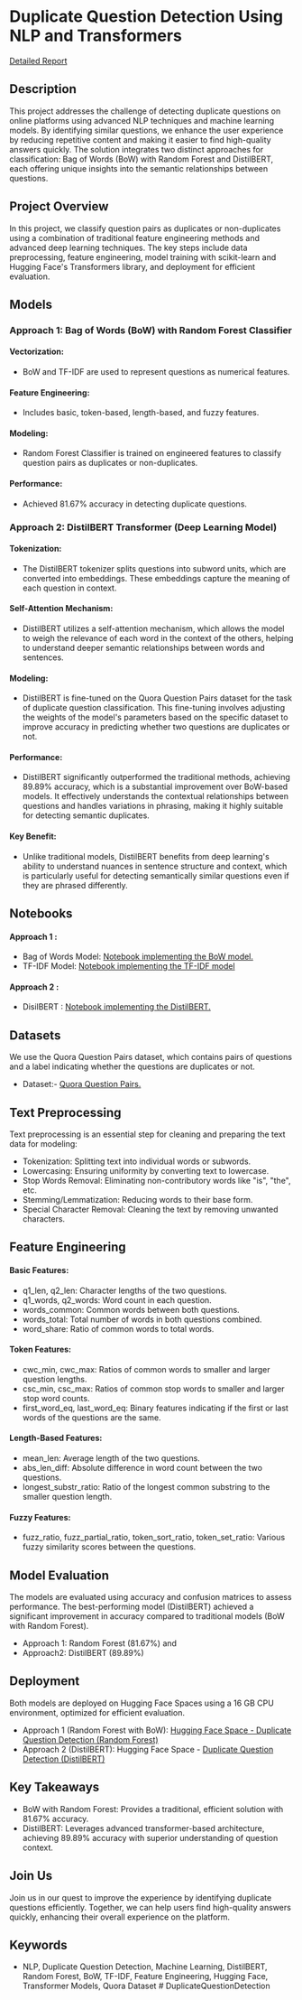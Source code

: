 # Duplicate Question Detection Using NLP and Transformers

[Detailed Report](https://github.com/Gyanbardhan/DuplicateQuestionDetection/blob/main/Report.pdf)

## Description
This project addresses the challenge of detecting duplicate questions on online platforms using advanced NLP techniques and machine learning models. By identifying similar questions, we enhance the user experience by reducing repetitive content and making it easier to find high-quality answers quickly. The solution integrates two distinct approaches for classification: Bag of Words (BoW) with Random Forest and DistilBERT, each offering unique insights into the semantic relationships between questions.
## Project Overview
In this project, we classify question pairs as duplicates or non-duplicates using a combination of traditional feature engineering methods and advanced deep learning techniques. The key steps include data preprocessing, feature engineering, model training with scikit-learn and Hugging Face's Transformers library, and deployment for efficient evaluation.

## Models
### Approach 1: Bag of Words (BoW) with Random Forest Classifier
#### Vectorization: 
- BoW and TF-IDF are used to represent questions as numerical features.
#### Feature Engineering: 
- Includes basic, token-based, length-based, and fuzzy features.
#### Modeling: 
- Random Forest Classifier is trained on engineered features to classify question pairs as duplicates or non-duplicates.
#### Performance: 
- Achieved 81.67% accuracy in detecting duplicate questions.
### Approach 2: DistilBERT Transformer (Deep Learning Model)
#### Tokenization: 
- The DistilBERT tokenizer splits questions into subword units, which are converted into embeddings. These embeddings capture the meaning of each question in context.
#### Self-Attention Mechanism: 
- DistilBERT utilizes a self-attention mechanism, which allows the model to weigh the relevance of each word in the context of the others, helping to understand deeper semantic relationships between words and sentences.
#### Modeling: 
- DistilBERT is fine-tuned on the Quora Question Pairs dataset for the task of duplicate question classification. This fine-tuning involves adjusting the weights of the model's parameters based on the specific dataset to improve accuracy in predicting whether two questions are duplicates or not.
#### Performance: 
- DistilBERT significantly outperformed the traditional methods, achieving 89.89% accuracy, which is a substantial improvement over BoW-based models. It effectively understands the contextual relationships between questions and handles variations in phrasing, making it highly suitable for detecting semantic duplicates.
#### Key Benefit: 
- Unlike traditional models, DistilBERT benefits from deep learning's ability to understand nuances in sentence structure and context, which is particularly useful for detecting semantically similar questions even if they are phrased differently.


## Notebooks
#### Approach 1 :
- Bag of Words Model: [Notebook implementing the BoW model.](https://www.kaggle.com/code/gyanbardhan/bow-00)
- TF-IDF Model: [Notebook implementing the TF-IDF model](https://github.com/Gyanbardhan/Duplicate-Question/blob/main/TF-IDF.ipynb)
#### Approach 2 :
- DisilBERT : [Notebook implementing the DistilBERT.](https://huggingface.co/spaces/gyanbardhan123/Bert_DuplicateQuestionDetection/blob/main/Bert%20Duplicate%20Question%20Detection.ipynb)

## Datasets
We use the Quora Question Pairs dataset, which contains pairs of questions and a label indicating whether the questions are duplicates or not.

- Dataset:- [Quora Question Pairs.](https://www.kaggle.com/datasets/gyanbardhan/quora-duplicate-questions-copy)

## Text Preprocessing
Text preprocessing is an essential step for cleaning and preparing the text data for modeling:

- Tokenization: Splitting text into individual words or subwords.
- Lowercasing: Ensuring uniformity by converting text to lowercase.
- Stop Words Removal: Eliminating non-contributory words like "is", "the", etc.
- Stemming/Lemmatization: Reducing words to their base form.
- Special Character Removal: Cleaning the text by removing unwanted characters. 
## Feature Engineering
#### Basic Features:
- q1_len, q2_len: Character lengths of the two questions.
- q1_words, q2_words: Word count in each question.
- words_common: Common words between both questions.
- words_total: Total number of words in both questions combined.
- word_share: Ratio of common words to total words.
#### Token Features:
- cwc_min, cwc_max: Ratios of common words to smaller and larger question lengths.
- csc_min, csc_max: Ratios of common stop words to smaller and larger stop word counts.
- first_word_eq, last_word_eq: Binary features indicating if the first or last words of the questions are the same.
#### Length-Based Features:
- mean_len: Average length of the two questions.
- abs_len_diff: Absolute difference in word count between the two questions.
- longest_substr_ratio: Ratio of the longest common substring to the smaller question length.
#### Fuzzy Features:
- fuzz_ratio, fuzz_partial_ratio, token_sort_ratio, token_set_ratio: Various fuzzy similarity scores between the questions.
## Model Evaluation
The models are evaluated using accuracy and confusion matrices to assess performance. The best-performing model (DistilBERT) achieved a significant improvement in accuracy compared to traditional models (BoW with Random Forest).
- Approach 1: Random Forest (81.67%) and
- Approach2: DistilBERT (89.89%)

## Deployment
Both models are deployed on Hugging Face Spaces using a 16 GB CPU environment, optimized for efficient evaluation.

- Approach 1 (Random Forest with BoW): [Hugging Face Space - Duplicate Question Detection (Random Forest)](https://huggingface.co/spaces/gyanbardhan123/Duplicate_Question_Detection  )
- Approach 2 (DistilBERT): Hugging Face Space - [Duplicate Question Detection (DistilBERT)](https://huggingface.co/spaces/gyanbardhan123/Bert_DuplicateQuestionDetection  )
## Key Takeaways
- BoW with Random Forest: Provides a traditional, efficient solution with 81.67% accuracy.
- DistilBERT: Leverages advanced transformer-based architecture, achieving 89.89% accuracy with superior understanding of question context.
## Join Us
Join us in our quest to improve the experience by identifying duplicate questions efficiently. Together, we can help users find high-quality answers quickly, enhancing their overall experience on the platform.
## Keywords
- NLP, Duplicate Question Detection, Machine Learning, DistilBERT, Random Forest, BoW, TF-IDF, Feature Engineering, Hugging Face, Transformer Models, Quora Dataset
#   D u p l i c a t e Q u e s t i o n D e t e c t i o n  
 